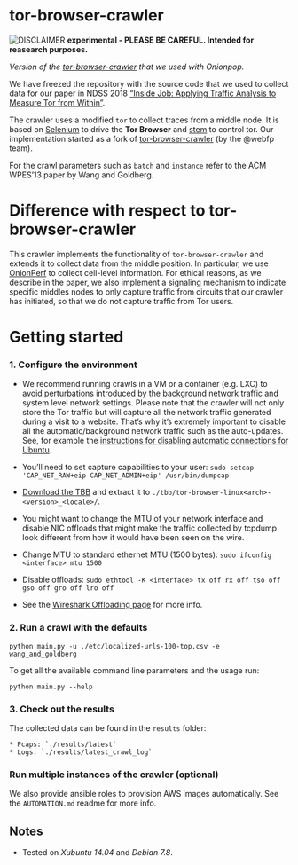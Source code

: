 tor-browser-crawler
===============
![DISCLAIMER](https://upload.wikimedia.org/wikipedia/commons/thumb/d/d7/Dialog-warning-orange.svg/40px-Dialog-warning-orange.svg.png "experimental")  **experimental - PLEASE BE CAREFUL. Intended for reasearch purposes.**

*Version of the [tor-browser-crawler](http://github.com/webfp/tor-browser-crawler) that we used with Onionpop.*

We have freezed the repository with the source code that we used to collect data for our paper in NDSS 2018 [“Inside Job: Applying Traffic Analysis to Measure Tor from Within”](http://wp.internetsociety.org/ndss/wp-content/uploads/sites/25/2018/02/ndss2018_10-2_Jansen_paper.pdf).

The crawler uses a modified	`tor` to collect traces from a middle node. It is based on [Selenium](https://selenium-python.readthedocs.org/) to drive the **Tor Browser** and [stem](https://stem.torproject.org/) to control tor. Our implementation started as a fork of  [tor-browser-crawler](https://github.com/webfp/tor-browser-crawler) (by the @webfp team).

For the crawl parameters such as `batch` and `instance` refer to the ACM WPES’13 paper by Wang and Goldberg.

# Difference with respect to tor-browser-crawler

This crawler implements the functionality of `tor-browser-crawler` and extends
it to collect data from the middle position.  In particular, we use
[OnionPerf](https://github.com/robgjansen/onionperf) to collect cell-level
information. For ethical reasons, as we describe in the paper, we also
implement a signaling mechanism to indicate specific middles nodes to only capture traffic from circuits that our crawler has initiated, so that we do not capture traffic from Tor users.

# Getting started

### 1. Configure the environment

* We recommend running crawls in a VM or a container (e.g. LXC) to avoid perturbations introduced by the background network traffic and system level network settings. Please note that the crawler will not only store the Tor traffic but will capture all the network traffic generated during a visit to a website. That’s why it’s extremely important to disable all the automatic/background network traffic such as the auto-updates. See, for example the [instructions for disabling automatic connections for Ubuntu](https://help.ubuntu.com/community/AutomaticConnections).

* You’ll need to set capture capabilities to your user: `sudo setcap 'CAP_NET_RAW+eip CAP_NET_ADMIN+eip' /usr/bin/dumpcap`

* [Download the TBB](https://www.torproject.org/download/download.html.en) and extract it to `./tbb/tor-browser-linux<arch>-<version>_<locale>/`.

* You might want to change the MTU of your network interface and disable NIC offloads that might make the traffic collected by tcpdump look different from how it would have been seen on the wire.

 * Change MTU to standard ethernet MTU (1500 bytes): `sudo ifconfig <interface> mtu 1500`

 * Disable offloads: `sudo ethtool -K <interface> tx off rx off tso off gso off gro off lro off`

 * See the [Wireshark Offloading page](https://wiki.wireshark.org/CaptureSetup/Offloading) for more info.



### 2. Run a crawl with the defaults

```
python main.py -u ./etc/localized-urls-100-top.csv -e wang_and_goldberg
```

To get all the available command line parameters and the usage run:

```
python main.py --help
```

### 3. Check out the results

The collected data can be found in the `results` folder:

    * Pcaps: `./results/latest`
    * Logs: `./results/latest_crawl_log`

### Run multiple instances of the crawler (optional)

We also provide ansible roles to provision AWS images automatically. See the `AUTOMATION.md` readme for more info.

Notes
-------
* Tested on *Xubuntu 14.04* and *Debian 7.8*.

